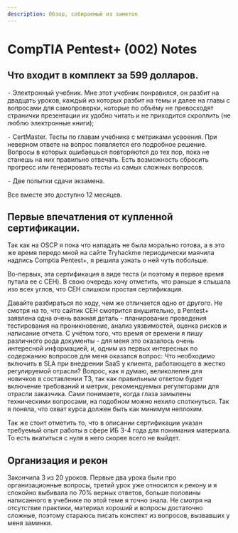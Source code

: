 ```yaml
---
description: Обзор, собираемый из заметок
---
```


# CompTIA Pentest+ (002) Notes

## Что входит в комплект за 599 долларов.

⁃ Электронный учебник. Мне этот учебник понравился, он разбит на двадцать уроков, каждый из которых разбит на темы и далее на главы с вопросами для самопроверки, которые по объёму не превосходят странички презентации их удобно читать и не приходится скроллить (не люблю электронные книги);&#x20;

⁃ CertMaster. Тесты по главам учебника с метриками усвоения. При неверном ответе на вопрос появляется его подробное решение. Вопросы в которых ошибаешься повторяются до тех пор, пока не станешь на них правильно отвечать. Есть возможность сбросить прогресс или генерировать тесты из самых сложных вопросов.&#x20;

⁃ Две попытки сдачи экзамена.&#x20;

Все вместе это доступно 12 месяцев.

## Первые впечатления от купленной сертификации.

Так как на OSCP я пока что нападать не была морально готова, а в это же время передо мной на сайте Tryhackme периодически маячила надпись Comptia Pentest+, я решила узнать о ней чуть побольше.

Во-первых, эта сертификация в виде теста (и поэтому я первое время путала ее с CEH). В свою очередь хочу отметить, что раньше я слышала изо всех углов, что CEH слишком простая сертификация.

Давайте разбираться по ходу, чем же отличается одно от другого. Не смотря на то, что сайтик CEH смотрится внушительно, в Pentest+ заявлена одна очень важная деталь - планирование проведения тестирования на проникновение, анализ уязвимостей, оценка рисков и написание отчета. С учётом того, что время от времени я пишу различного рода документы - для меня это оказалось очень интересной информацией, и, одним из первых интересных по содержанию вопросов для меня оказался вопрос: Что необходимо включить в SLA при внедрении SaaS у клиента, работающего в жестко регулируемой отрасли? Вопрос, как я думаю, великолепен для новичков в составлении ТЗ, так как правильным ответом будет включение требований и метрик, рекомендуемых регуляторами для отрасли заказчика. Сами понимаете, когда глаза замылены техническими вопросами, на подобном можно нехило споткнуться. Так я поняла, что охват курса должен быть как минимум неплохим.

Так же стоит отметить то, что в описании сертификации указан требуемый опыт работы в сфере ИБ 3-4 года для понимания материала. То есть вкатиться с нуля в него скорее всего не выйдет.

## Организация и рекон

Закончила 3 из 20 уроков. Первые два урока были про организационные вопросы, третий урок уже относился к рекону и я спокойно выбивала по 70% верных ответов, больше половины написанного в учебнике по этой теме я точно знала. Не смотря на отсутствие практики, материал хороший и вопросы достаточно сложные, поэтому стараюсь писать конспект из вопросов, вызвавших у меня заминки.

